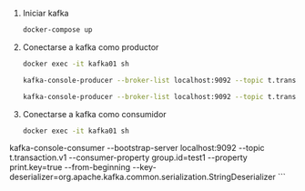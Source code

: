 1. Iniciar kafka
    ```bash
    docker-compose up
    ```

2. Conectarse a kafka como productor

    ```bash
    docker exec -it kafka01 sh

    kafka-console-producer --broker-list localhost:9092 --topic t.transaction.v1 --property parse.key=true --property key.separator=":"

    kafka-console-producer --broker-list localhost:9092 --topic t.transaction.v1
    ```

3. Conectarse a kafka como consumidor
    ```bash
    docker exec -it kafka01 sh
kafka-console-consumer --bootstrap-server localhost:9092 --topic t.transaction.v1 --consumer-property group.id=test1 --property print.key=true --from-beginning --key-deserializer=org.apache.kafka.common.serialization.StringDeserializer
    ```